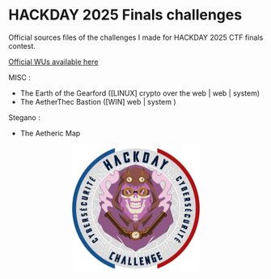 # HACKDAY 2025 Finals challenges
Official sources files of the challenges I made for HACKDAY 2025 CTF finals contest.

<a href="https://github.com/Ax8457/WriteUPs/tree/main/Hackday2025_Finals">Official WUs available here</a>

MISC : 

- The Earth of the Gearford ([LINUX] crypto over the web | web | system)
- The AetherThec Bastion ([WIN] web | system )

Stegano : 

- The Aetheric Map

<p align="center"><img src="hackday-logo-2025.png" style="width:50%">
</p>

